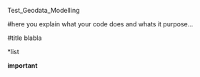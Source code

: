 Test_Geodata_Modelling

#here you explain what your code does and whats it purpose...

#title
blabla

*list

**important**
